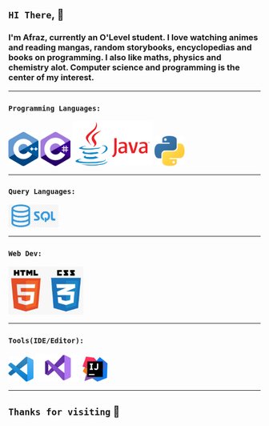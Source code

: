 ## `HI There`, 👋

### I'm Afraz, currently an O'Level student. I love watching animes and reading mangas, random storybooks, encyclopedias and books on programming. I also like maths, physics and chemistry alot. Computer science and programming is the center of my interest.
-----

### `Programming Languages:`
<img src="./logos/306px-ISO_C++_Logo.png" width=60> <img src="./logos/c-sharp-c-logo-02F17714BA-seeklogo.png" width=60> <img src="./logos/Java_logo_icon.png" width=160>
<img src=".//logos/pyth.png.crdownload" width=60>

-----

### `Query Languages:`

<img src="./logos/SQL.png" width=100>

-----

### `Web Dev:` 
<img src="./logos/HTML CSS.png" width=150>

----


### `Tools(IDE/Editor):`
<img src="./logos/vscode.png" width=50> <img src="./logos/Visual-Studio-Logo.png" width=90> <img src="./logos/ij.png" width=50>

----

## `Thanks for visiting` 👋
